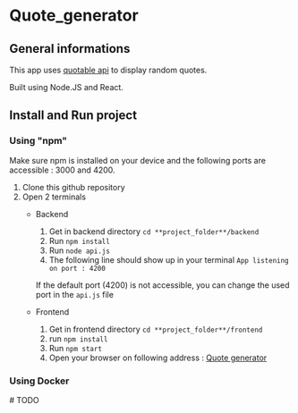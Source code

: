 # Quote_generator

## General informations

This app uses [quotable api](https://api.quotable.io/quotes/random) to display random quotes.

Built using Node.JS and React.

## Install and Run project

### Using "npm"

Make sure npm is installed on your device and the following ports are accessible : 3000 and 4200.

1. Clone this github repository
2. Open 2 terminals
    * Backend
        1. Get in backend directory ```cd **project_folder**/backend```
        2. Run ```npm install```
        3. Run ```node api.js```
        4. The following line should show up in your terminal ```App listening on port : 4200```

        If the default port (4200) is not accessible, you can change the used port in the ```api.js``` file
    * Frontend
        1. Get in frontend directory ```cd **project_folder**/frontend```
        2. run ```npm install```
        3. Run ```npm start```
        4. Open your browser on following address : [Quote generator](http://localhost:3000)

### Using Docker

\# TODO